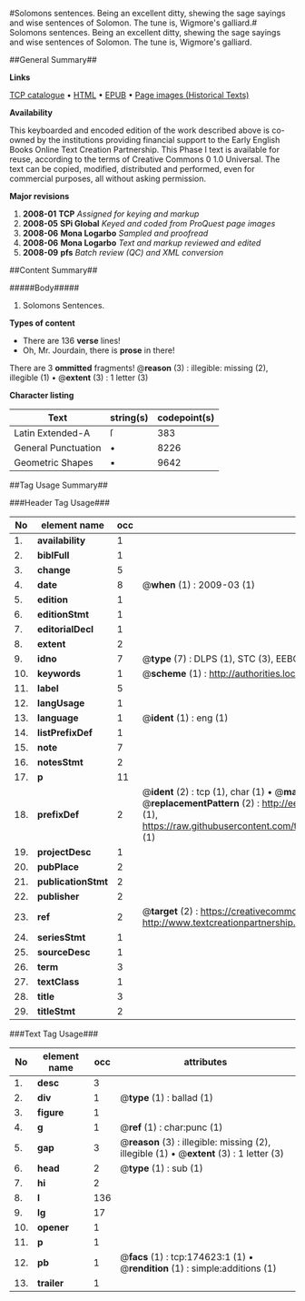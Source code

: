 #Solomons sentences. Being an excellent ditty, shewing the sage sayings and wise sentences of Solomon. The tune is, Wigmore's galliard.#
Solomons sentences. Being an excellent ditty, shewing the sage sayings and wise sentences of Solomon. The tune is, Wigmore's galliard.

##General Summary##

**Links**

[TCP catalogue](http://www.ota.ox.ac.uk/tcp/)  • 
[HTML](http://tei.it.ox.ac.uk/tcp/Texts-HTML/free/B05/B05908.html)  • 
[EPUB](http://tei.it.ox.ac.uk/tcp/Texts-EPUB/free/B05/B05908.epub) • 
[Page images (Historical Texts)](https://data.historicaltexts.jisc.ac.uk/view?pubId=eebo-47012658e&pageId=eebo-47012658e-174623-1)

**Availability**

This keyboarded and encoded edition of the
	       work described above is co-owned by the institutions
	       providing financial support to the Early English Books
	       Online Text Creation Partnership. This Phase I text is
	       available for reuse, according to the terms of Creative
	       Commons 0 1.0 Universal. The text can be copied,
	       modified, distributed and performed, even for
	       commercial purposes, all without asking permission.

**Major revisions**

1. __2008-01__ __TCP__ *Assigned for keying and markup*
1. __2008-05__ __SPi Global__ *Keyed and coded from ProQuest page images*
1. __2008-06__ __Mona Logarbo__ *Sampled and proofread*
1. __2008-06__ __Mona Logarbo__ *Text and markup reviewed and edited*
1. __2008-09__ __pfs__ *Batch review (QC) and XML conversion*

##Content Summary##

#####Body#####

1. Solomons Sentences.

**Types of content**

  * There are 136 **verse** lines!
  * Oh, Mr. Jourdain, there is **prose** in there!

There are 3 **ommitted** fragments! 
 @__reason__ (3) : illegible: missing (2), illegible (1)  •  @__extent__ (3) : 1 letter (3)

**Character listing**


|Text|string(s)|codepoint(s)|
|---|---|---|
|Latin Extended-A|ſ|383|
|General Punctuation|•|8226|
|Geometric Shapes|▪|9642|

##Tag Usage Summary##

###Header Tag Usage###

|No|element name|occ|attributes|
|---|---|---|---|
|1.|__availability__|1||
|2.|__biblFull__|1||
|3.|__change__|5||
|4.|__date__|8| @__when__ (1) : 2009-03 (1)|
|5.|__edition__|1||
|6.|__editionStmt__|1||
|7.|__editorialDecl__|1||
|8.|__extent__|2||
|9.|__idno__|7| @__type__ (7) : DLPS (1), STC (3), EEBO-CITATION (1), OCLC (1), VID (1)|
|10.|__keywords__|1| @__scheme__ (1) : http://authorities.loc.gov/ (1)|
|11.|__label__|5||
|12.|__langUsage__|1||
|13.|__language__|1| @__ident__ (1) : eng (1)|
|14.|__listPrefixDef__|1||
|15.|__note__|7||
|16.|__notesStmt__|2||
|17.|__p__|11||
|18.|__prefixDef__|2| @__ident__ (2) : tcp (1), char (1)  •  @__matchPattern__ (2) : ([0-9\-]+):([0-9IVX]+) (1), (.+) (1)  •  @__replacementPattern__ (2) : http://eebo.chadwyck.com/downloadtiff?vid=$1&page=$2 (1), https://raw.githubusercontent.com/textcreationpartnership/Texts/master/tcpchars.xml#$1 (1)|
|19.|__projectDesc__|1||
|20.|__pubPlace__|2||
|21.|__publicationStmt__|2||
|22.|__publisher__|2||
|23.|__ref__|2| @__target__ (2) : https://creativecommons.org/publicdomain/zero/1.0/ (1), http://www.textcreationpartnership.org/docs/. (1)|
|24.|__seriesStmt__|1||
|25.|__sourceDesc__|1||
|26.|__term__|3||
|27.|__textClass__|1||
|28.|__title__|3||
|29.|__titleStmt__|2||


###Text Tag Usage###

|No|element name|occ|attributes|
|---|---|---|---|
|1.|__desc__|3||
|2.|__div__|1| @__type__ (1) : ballad (1)|
|3.|__figure__|1||
|4.|__g__|1| @__ref__ (1) : char:punc (1)|
|5.|__gap__|3| @__reason__ (3) : illegible: missing (2), illegible (1)  •  @__extent__ (3) : 1 letter (3)|
|6.|__head__|2| @__type__ (1) : sub (1)|
|7.|__hi__|2||
|8.|__l__|136||
|9.|__lg__|17||
|10.|__opener__|1||
|11.|__p__|1||
|12.|__pb__|1| @__facs__ (1) : tcp:174623:1 (1)  •  @__rendition__ (1) : simple:additions (1)|
|13.|__trailer__|1||

